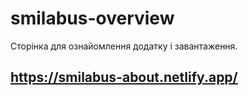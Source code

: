 # smilabus-overview
Сторінка для ознайомлення додатку і завантаження.
## https://smilabus-about.netlify.app/
